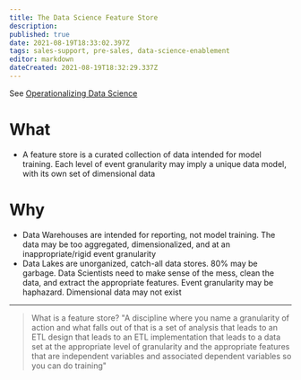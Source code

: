 ```yaml
---
title: The Data Science Feature Store
description: 
published: true
date: 2021-08-19T18:33:02.397Z
tags: sales-support, pre-sales, data-science-enablement
editor: markdown
dateCreated: 2021-08-19T18:32:29.337Z
---
```


See [Operationalizing Data Science](/sales-enablement/nibbles/operationalizing-data-science)

# What
* A feature store is a curated collection of data intended for model training. Each level of event granularity may imply a unique data model, with its own set of dimensional data

# Why
* Data Warehouses are intended for reporting, not model training. The data may be too aggregated, dimensionalized, and at an inappropriate/rigid event granularity
* Data Lakes are unorganized, catch-all data stores. 80% may be garbage. Data Scientists need to make sense of the mess, clean the data, and extract the appropriate features. Event granularity may be haphazard. Dimensional data may not exist

--- 
> What is a feature store? "A discipline where you name a granularity of action and what falls out of that is a set of analysis that leads to an ETL design that leads to an ETL implementation that leads to a data set at the appropriate level of granularity and the appropriate features that are independent variables and associated dependent variables so you can do training"
